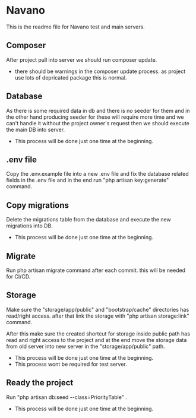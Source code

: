 # Navano
This is the readme file for Navano test and main servers.

## Composer
After project pull into server we should run composer update.

* there should be warnings in the composer update process. as project use lots of depricated package this is normal.

## Database
As there is some required data in db and there is no seeder for them and in the other hand producing seeder for these will require more time and we can't handle it without the project owner's request then we should execute the main DB into server.

* This process will be done just one time at the beginning.

## .env file
Copy the .env.example file into a new .env file and fix the database related fields in the .env file and in the end run "php artisan key:generate" command.

## Copy migrations
Delete the migrations table from the database and execute the new migrations into DB.

* This process will be done just one time at the beginning.

## Migrate
Run php artisan migrate command after each commit. this will be needed for CI/CD.

## Storage
Make sure the "storage/app/public" and "bootstrap/cache" directories has read/right access. after that link the storage with "php artisan storage:link" command.

After this make sure the created shortcut for storage inside public path has read and right access to the project and at the end move the storage data from old server into new server in the "storage/app/public" path.

* This process will be done just one time at the beginning.
* This process wont be required for test server.

## Ready the project
Run "php artisan db:seed --class=PriorityTable" .

* This process will be done just one time at the beginning.
